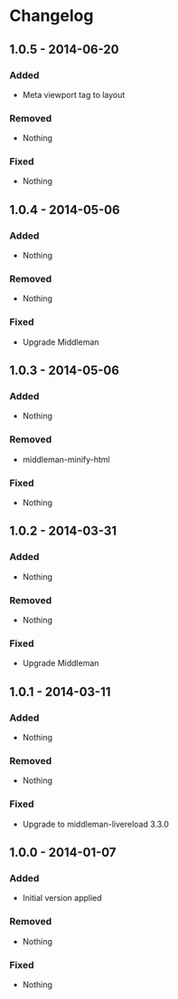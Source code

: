 Changelog
=========

1.0.5 - 2014-06-20
------------------

### Added

- Meta viewport tag to layout

### Removed

- Nothing

### Fixed

- Nothing

1.0.4 - 2014-05-06
------------------

### Added

- Nothing

### Removed

- Nothing

### Fixed

- Upgrade Middleman

1.0.3 - 2014-05-06
------------------

### Added

- Nothing

### Removed

- middleman-minify-html

### Fixed

- Nothing

1.0.2 - 2014-03-31
------------------

### Added

- Nothing

### Removed

- Nothing

### Fixed

- Upgrade Middleman

1.0.1 - 2014-03-11
------------------

### Added

- Nothing

### Removed

- Nothing

### Fixed

- Upgrade to middleman-livereload 3.3.0

1.0.0 - 2014-01-07
------------------

### Added

- Initial version applied

### Removed

- Nothing

### Fixed

- Nothing
